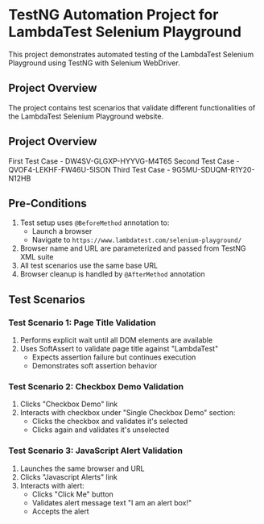 # TestNG Automation Project for LambdaTest Selenium Playground

This project demonstrates automated testing of the LambdaTest Selenium Playground using TestNG with Selenium WebDriver.

## Project Overview

The project contains test scenarios that validate different functionalities of the LambdaTest Selenium Playground website.

## Project Overview
First Test Case - DW4SV-GLGXP-HYYVG-M4T65
Second Test Case - QVOF4-LEKHF-FW46U-5ISON
Third Test Case - 9G5MU-SDUQM-R1Y20-N12HB

## Pre-Conditions

1. Test setup uses `@BeforeMethod` annotation to:
    - Launch a browser
    - Navigate to `https://www.lambdatest.com/selenium-playground/`
2. Browser name and URL are parameterized and passed from TestNG XML suite
3. All test scenarios use the same base URL
4. Browser cleanup is handled by `@AfterMethod` annotation

## Test Scenarios

### Test Scenario 1: Page Title Validation

1. Performs explicit wait until all DOM elements are available
2. Uses SoftAssert to validate page title against "LambdaTest"
    - Expects assertion failure but continues execution
    - Demonstrates soft assertion behavior

### Test Scenario 2: Checkbox Demo Validation

1. Clicks "Checkbox Demo" link
2. Interacts with checkbox under "Single Checkbox Demo" section:
    - Clicks the checkbox and validates it's selected
    - Clicks again and validates it's unselected

### Test Scenario 3: JavaScript Alert Validation

1. Launches the same browser and URL
2. Clicks "Javascript Alerts" link
3. Interacts with alert:
    - Clicks "Click Me" button
    - Validates alert message text "I am an alert box!"
    - Accepts the alert